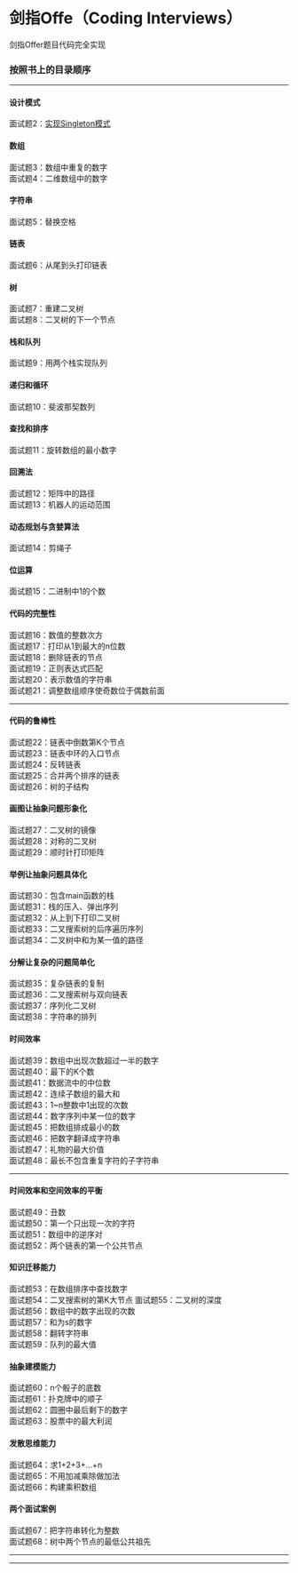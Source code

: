 # 剑指Offe（Coding Interviews）
剑指Offer题目代码完全实现
### 按照书上的目录顺序
---
#### 设计模式
面试题2：[实现Singleton模式](/src/Test02.java)
#### 数组
面试题3：数组中重复的数字  
面试题4：二维数组中的数字  
#### 字符串
面试题5：替换空格
#### 链表
面试题6：从尾到头打印链表  
#### 树
面试题7：重建二叉树  
面试题8：二叉树的下一个节点  
#### 栈和队列
面试题9：用两个栈实现队列
#### 递归和循环
面试题10：斐波那契数列  
#### 查找和排序
面试题11：旋转数组的最小数字
#### 回溯法
面试题12：矩阵中的路径  
面试题13：机器人的运动范围  
#### 动态规划与贪婪算法
面试题14：剪绳子  
#### 位运算
面试题15：二进制中1的个数
#### 代码的完整性
面试题16：数值的整数次方  
面试题17：打印从1到最大的n位数  
面试题18：删除链表的节点  
面试题19：正则表达式匹配  
面试题20：表示数值的字符串  
面试题21：调整数组顺序使奇数位于偶数前面  

---

#### 代码的鲁棒性
面试题22：链表中倒数第K个节点  
面试题23：链表中环的入口节点  
面试题24：反转链表  
面试题25：合并两个排序的链表  
面试题26：树的子结构  
#### 画图让抽象问题形象化
面试题27：二叉树的镜像    
面试题28：对称的二叉树    
面试题29：顺时针打印矩阵 
#### 举例让抽象问题具体化
面试题30：包含main函数的栈  
面试题31：栈的压入、弹出序列  
面试题32：从上到下打印二叉树  
面试题33：二叉搜索树的后序遍历序列  
面试题34：二叉树中和为某一值的路径  
#### 分解让复杂的问题简单化
面试题35：复杂链表的复制  
面试题36：二叉搜索树与双向链表  
面试题37：序列化二叉树  
面试题38：字符串的排列  
#### 时间效率
面试题39：数组中出现次数超过一半的数字  
面试题40：最下的K个数  
面试题41：数据流中的中位数  
面试题42：连续子数组的最大和  
面试题43：1~n整数中1出现的次数  
面试题44：数字序列中某一位的数字  
面试题45：把数组排成最小的数  
面试题46：把数字翻译成字符串  
面试题47：礼物的最大价值  
面试题48：最长不包含重复字符的子字符串  

---

#### 时间效率和空间效率的平衡
面试题49：丑数  
面试题50：第一个只出现一次的字符  
面试题51：数组中的逆序对  
面试题52：两个链表的第一个公共节点  
#### 知识迁移能力
面试题53：在数组排序中查找数字  
面试题54：二叉搜索树的第K大节点
面试题55：二叉树的深度  
面试题56：数组中的数字出现的次数  
面试题57：和为s的数字  
面试题58：翻转字符串  
面试题59：队列的最大值
#### 抽象建模能力
面试题60：n个骰子的底数  
面试题61：扑克牌中的顺子  
面试题62：圆圈中最后剩下的数字  
面试题63：股票中的最大利润  
#### 发散思维能力
面试题64：求1+2+3+...+n  
面试题65：不用加减乘除做加法  
面试题66：构建乘积数组  
#### 两个面试案例
面试题67：把字符串转化为整数  
面试题68：树中两个节点的最低公共祖先

---
---

